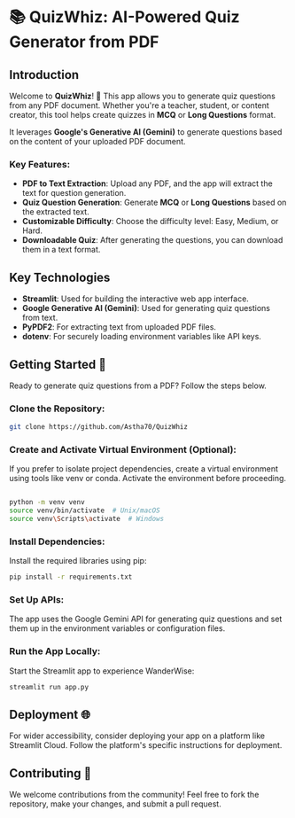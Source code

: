# 📚 **QuizWhiz**: AI-Powered Quiz Generator from PDF

## **Introduction**
Welcome to **QuizWhiz**! 🚀 This app allows you to generate quiz questions from any PDF document. Whether you're a teacher, student, or content creator, this tool helps create quizzes in **MCQ** or **Long Questions** format. 

It leverages **Google's Generative AI (Gemini)** to generate questions based on the content of your uploaded PDF document.

### **Key Features**:
- **PDF to Text Extraction**: Upload any PDF, and the app will extract the text for question generation.
- **Quiz Question Generation**: Generate **MCQ** or **Long Questions** based on the extracted text.
- **Customizable Difficulty**: Choose the difficulty level: Easy, Medium, or Hard.
- **Downloadable Quiz**: After generating the questions, you can download them in a text format.

## **Key Technologies**
- **Streamlit**: Used for building the interactive web app interface.
- **Google Generative AI (Gemini)**: Used for generating quiz questions from text.
- **PyPDF2**: For extracting text from uploaded PDF files.
- **dotenv**: For securely loading environment variables like API keys.

## **Getting Started 🚀**
Ready to generate quiz questions from a PDF? Follow the steps below.

### **Clone the Repository:**

```bash
git clone https://github.com/Astha70/QuizWhiz
```
### **Create and Activate Virtual Environment (Optional):**

If you prefer to isolate project dependencies, create a virtual environment using tools like venv or conda. Activate the environment before proceeding.

```Bash

python -m venv venv
source venv/bin/activate  # Unix/macOS
source venv\Scripts\activate  # Windows
```
### **Install Dependencies:**

Install the required libraries using pip:

```Bash
pip install -r requirements.txt
```

### **Set Up APIs:**
The app uses the Google Gemini API for generating quiz questions and set them up in the environment variables or configuration files.

### **Run the App Locally:**

Start the Streamlit app to experience WanderWise:

```Bash
streamlit run app.py
```

## **Deployment 🌐**
For wider accessibility, consider deploying your app on a platform like Streamlit Cloud. Follow the platform's specific instructions for deployment.

## **Contributing 🤝**
We welcome contributions from the community! Feel free to fork the repository, make your changes, and submit a pull request.

